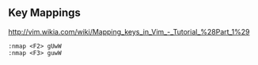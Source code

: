 
## Key Mappings ##

http://vim.wikia.com/wiki/Mapping_keys_in_Vim_-_Tutorial_%28Part_1%29


    :nmap <F2> gUwW
    :nmap <F3> guwW
